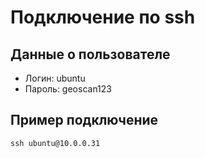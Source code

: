 # Подключение по ssh

## Данные о пользователе

* Логин: ubuntu
* Пароль: geoscan123

## Пример подключение

```ssh ubuntu@10.0.0.31```
